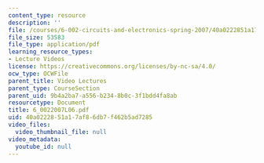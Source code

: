 ```yaml
---
content_type: resource
description: ''
file: /courses/6-002-circuits-and-electronics-spring-2007/40a0222851a17af86db7f462b5ad7285_6_0022007L06.pdf
file_size: 53583
file_type: application/pdf
learning_resource_types:
- Lecture Videos
license: https://creativecommons.org/licenses/by-nc-sa/4.0/
ocw_type: OCWFile
parent_title: Video Lectures
parent_type: CourseSection
parent_uid: 9b4a2ba7-a556-b234-8b0c-3f1bdd4fa8ab
resourcetype: Document
title: 6_0022007L06.pdf
uid: 40a02228-51a1-7af8-6db7-f462b5ad7285
video_files:
  video_thumbnail_file: null
video_metadata:
  youtube_id: null
---
```

